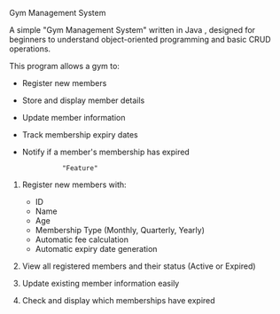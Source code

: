  Gym Management System

A simple "Gym Management System" written in Java , designed for beginners to understand object-oriented programming and basic CRUD operations.

This program allows a gym to:
- Register new members
- Store and display member details
- Update member information
- Track membership expiry dates
- Notify if a member's membership has expired

                "Feature"

1. Register new members with:
   - ID  
   - Name  
   - Age  
   - Membership Type (Monthly, Quarterly, Yearly)  
   - Automatic fee calculation  
   - Automatic expiry date generation  

2. View all registered members and their status (Active or Expired)

3. Update existing member information easily

4. Check and display which memberships have expired

